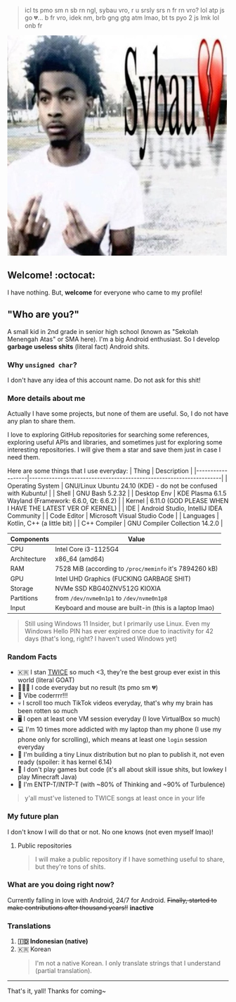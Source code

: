 <!--
### Hi there 👋
-->

> icl ts pmo sm n sb rn ngl, sybau vro, r u srsly srs n fr rn vro? lol atp js go 💔... b fr vro, idek nm, brb gng gtg atm lmao, bt ts pyo 2 js lmk lol onb fr
>

![sybau 💔](https://github.com/unsignedchar-256/unsignedchar-256/blob/8f4adf9c7c4b791f39934ff2fdf88de952babe9d/image.png)

## Welcome! :octocat:
I have nothing. But, **welcome** for everyone who came to my profile!

## "Who are you?"
A small kid in 2nd grade in senior high school (known as "Sekolah Menengah Atas" or SMA here). I'm a big Android enthusiast. So I develop **garbage useless shits** (literal fact) Android shits.

### Why `unsigned char`?
I don't have any idea of this account name. Do not ask for this shit!

### More details about me
Actually I have some projects, but none of them are useful. So, I do not have any plan to share them.

I love to exploring GitHub repositories for searching some references, exploring useful APIs and libraries, and sometimes just for exploring some interesting repositories. I will give them a star and save them just in case I need them.

Here are some things that I use everyday:
|      Thing       |                           Description                              |
|------------------|--------------------------------------------------------------------|
| Operating System | GNU/Linux Ubuntu 24.10 (KDE) - do not be confused with Kubuntu!    |
|      Shell       | GNU Bash 5.2.32                                                    |
|   Desktop Env    | KDE Plasma 6.1.5 Wayland (Framework: 6.6.0, Qt: 6.6.2)             |
|      Kernel      | 6.11.0 (GOD PLEASE WHEN I HAVE THE LATEST VER OF KERNEL)           |
|       IDE        | Android Studio, IntelliJ IDEA Community                            |
|   Code Editor    | Microsoft Visual Studio Code                                       |
|    Languages     | Kotlin, C++ (a little bit)                                         |
|   C++ Compiler   | GNU Compiler Collection 14.2.0                                     |

|    Components    |                             Value                                  |
|------------------|--------------------------------------------------------------------|      
|       CPU        | Intel Core i3-1125G4                                               |
|   Architecture   | x86_64 (amd64)                                                     |
|       RAM        | 7528 MiB (according to `/proc/meminfo` it's 7894260 kB)            |
|       GPU        | Intel UHD Graphics (FUCKING GARBAGE SHIT)                          |
|     Storage      | NVMe SSD KBG40ZNV512G KIOXIA                                       |
|    Partitions    | from `/dev/nvme0n1p1` to `/dev/nvme0n1p8`                          |
|      Input       | Keyboard and mouse are built-in (this is a laptop lmao)            |

> Still using Windows 11 Insider, but I primarily use Linux. Even my Windows Hello PIN has ever expired once due to inactivity for 42 days (that's long, right? I haven't used Windows yet)

### Random Facts
- 🇰🇷 I stan [TWICE](https://en.wikipedia.org/wiki/Twice) so much <3, they're the best group ever exist in this world (literal GOAT)
- 👨🏻‍💻 I code everyday but no result (ts pmo sm 💔)
- 🤖 Vibe coderrrr!!!    
- 💀 I scroll too much TikTok videos everyday, that's why my brain has been rotten so much
- 🖥️ I open at least one VM session everyday (I love VirtualBox so much)
- 💻 I'm 10 times more addicted with my laptop than my phone (I use my phone only for scrolling), which means at least one `login` session everyday
- 🐧 I'm building a tiny Linux distribution but no plan to publish it, not even ready (spoiler: it has kernel 6.14)
- 👾 I don't play games but code (it's all about skill issue shits, but lowkey I play Minecraft Java)
- 👥 I'm ENTP-T/INTP-T (with ~80% of Thinking and ~90% of Turbulence)

> y'all must've listened to TWICE songs at least once in your life

### My future plan
I don't know I will do that or not. No one knows (not even myself lmao)!

1. Public repositories
   > I will make a public repository if I have something useful to share, but they're tons of shits.

### What are you doing right now?
Currently falling in love with Android, 24/7 for Android. ~~Finally, started to make contributions after thousand years!!~~ **inactive**

### Translations
1. **🇮🇩 Indonesian (native)**
2. 🇰🇷 Korean
   > I'm not a native Korean. I only translate strings that I understand (partial translation).

___
That's it, yall! Thanks for coming~

<!--
I love templates! So, please do not remove everything below. Thank you! :D
-->

<!--
**unsignedchar-256/unsignedchar-256** is a ✨ _special_ ✨ repository because its `README.md` (this file) appears on your GitHub profile.

Here are some ideas to get you started:

- 🔭 I’m currently working on ...
- 🌱 I’m currently learning ...
- 👯 I’m looking to collaborate on ...
- 🤔 I’m looking for help with ...
- 💬 Ask me about ...
- 📫 How to reach me: ...
- 😄 Pronouns: ...
- ⚡ Fun fact: ...
-->
